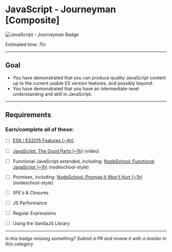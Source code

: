 # JavaScript - Journeyman [Composite]

![JavaScript - Journeyman Badge](../img/badges/perf-journeyman-md.png "JavaScript Journeyman badge")
<!-- TODO: create new javascript badges for v2, to be consistent -->

Estimated time: 7hr

-----


## Goal
- You have demonstrated that you can produce quality JavaScript content up to the current usable ES version features, and possibly beyond.
- You have demonstrated that you have an intermediate-level understanding and skill in JavaScript.


-----


## Requirements

### Earn/complete all of these:
  - [ ] [ES6 / ES2015 Features (~4h)](_micro_javascript-es2015-features.md)
  - [ ] [JavaScript: The Good Parts (~1h)](https://youtu.be/hQVTIJBZook) (video)
  - [ ] Functional JavaScript extended, including: [NodeSchool: Functional JavaScript (~1h)](https://github.com/timoxley/functional-javascript-workshop) (nodeschool-style)
  - [ ] Promises, including: [NodeSchool: Promise It Won't Hurt (~1h)](https://github.com/stevekane/promise-it-wont-hurt) (nodeschool-style)
  - [ ] IIFE's & Closures
  - [ ] JS Performance
  - [ ] Regular Expressions
  - [ ] Using the VanillaJS Library


-----

  *Is this badge missing something? Submit a PR and review it with a master in this category*
